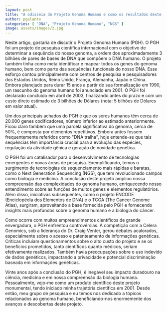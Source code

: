 ```yaml
---
layout: post
title: "A odisseia do Projeto Genoma Humano e como os resultados deste projeto vem mudando o nosso mundo"
author: pgalante
categories: [ "DNA", "Projeto Genoma Humano", "NGS" ]
image: assets/images/2.jpg
---
```


Neste artigo, gostaria de discutir o Projeto Genoma Humano (PGH). O PGH foi um 
projeto de pesquisa científica internacional com o objetivo de determinar a 
sequência do nosso genoma, a ordem dos aproximadamente 3 bilhões de pares de 
bases de DNA que compõem o DNA humano. O projeto também tinha como meta 
identificar e mapear todos os genes do genoma humano, bem como parte das 
sequências funcionais do nosso DNA. Esse esforço contou principalmente com 
centros de pesquisa e pesquisadores dos Estados Unidos, Reino Unido, França, 
Alemanha, Japão e China. Embora planejado para durar 15 anos a partir de sua 
formalização em 1990, um rascunho do genoma humano foi anunciado em 2001. O 
PGH foi declarado concluído em abril de 2003, finalizando antes do prazo e com 
um custo direto estimado de 3 bilhões de Dólares (nota: 5 bilhões de Dólares em
valor atual).

Um dos principais achados do PGH é que os seres humanos têm cerca de 20.000 
genes codificadores, número inferior ao estimado anteriormente. Ficou claro 
também que uma parcela significativa do genoma, cerca de 50%, é composta por 
elementos repetitivos. Embora antes fossem frequentemente referidos como "DNA 
tralha", hoje entende-se que tais sequências têm importância crucial para a 
evolução das espécies, regulação da atividade gênica e geração de 
novidade genética.

O PGH foi um catalisador para o desenvolvimento de tecnologias emergentes e 
novas áreas de pesquisa. Exemplificando, temos o surgimento de tecnologias de 
sequenciamento mais rápidas e baratas, como o Next Generation Sequencing 
(NGS), que tem revolucionado campos como biologia e medicina. A conclusão 
deste projeto ampliou nossa compreensão das complexidades do genoma humano, 
enriquecendo nosso entendimento sobre as funções de muitos genes e elementos 
regulatórios. Além disso, iniciativas subsequentes, como o projeto ENCODE 
(Enciclopédia dos Elementos de DNA) e o TCGA (The Cancer Genome Atlas), 
surgiram, aproveitando a base fornecida pelo PGH e fornecendo insights mais 
profundos sobre o genoma humano e a biologia do câncer.

Como ocorre com muitos empreendimentos científicos de grande envergadura, o 
PGH enfrentou controvérsias. A competição com a Celera Genomics, sob a 
liderança do Dr. Craig Venter, gerou debates acalorados, especialmente sobre o 
acesso e patenteamento de informações genéticas. Críticas incluíam 
questionamentos sobre o alto custo do projeto e se os benefícios prometidos, 
tanto científicos quanto médicos, seriam efetivamente realizados. Também 
havia preocupações sobre o uso indevido de dados genéticos, impactando a 
privacidade e potencial discriminação baseada em informações genéticas.

Vinte anos após a conclusão do PGH, é inegável seu impacto duradouro na 
ciência, medicina e em nossa compreensão da biologia humana. Pessoalmente, 
vejo-me como um produto científico deste projeto monumental, tendo iniciado 
minha trajetória científica em 2001. Desde então, meu grupo de pesquisa e eu 
temos nos dedicado a tópicos relacionados ao genoma humano, beneficiando-nos 
enormemente dos avanços e descobertas deste projeto.
